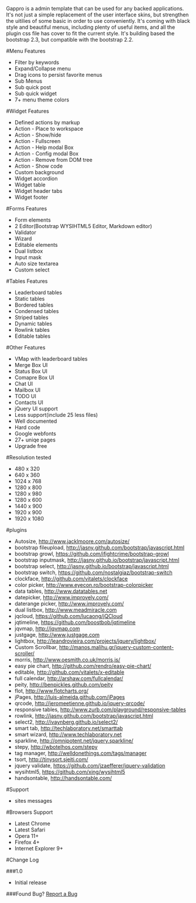 Gappro is a admin template that can be used for any backed applications. It's not just a simple replacement of the user interface skins, but strengthen the uitilies of some basic in order to use conveniently. It's coming with black style and beautiful menus, including plenty of useful items, and all the plugin css file has cover to fit the current style. It's building based the bootstrap 2.3, but compatible with the bootstrap 2.2.

#Menu Features

* Filter by keywords
* Expand/Collapse menu
* Drag icons to persist favorite menus
* Sub Menus
* Sub quick post
* Sub quick widget
* 7+ menu theme colors

#Widget Features

* Defined actions by markup
* Action - Place to workspace
* Action - Show/hide
* Action - Fullscreen
* Action - Help modal Box
* Action - Config modal Box
* Action - Remove from DOM tree
* Action - Show code
* Custom background
* Widget accordion
* Widget table
* Widget header tabs
* Widget footer

#Forms Features

* Form elements
* 2 Editor(Bootstrap WYSIHTML5 Editor, Markdown editor)
* Validator
* Wizard
* Editable elements
* Dual listbox
* Input mask
* Auto size textarea
* Custom select

#Tables Features

* Leaderboard tables
* Static tables
* Bordered tables
* Condensed tables
* Striped tables
* Dynamic tables
* Rowlink tables
* Editable tables

#Other Features

* VMap with leaderboard tables
* Merge Box UI
* Status Box UI
* Comapre Box UI
* Chat UI
* Mailbox UI
* TODO UI
* Contacts UI
* jQuery UI support
* Less support(include 25 less files)
* Well documented
* Hard code
* Google webfonts
* 27+ uniqe pages
* Upgrade free

#Resolution tested

* 480 x 320
* 640 x 360
* 1024 x 768
* 1280 x 800
* 1280 x 980
* 1280 x 600
* 1440 x 900
* 1920 x 900
* 1920 x 1080

#plugins

* Autosize, http://www.jacklmoore.com/autosize/
* bootstrap fileupload, http://jasny.github.com/bootstrap/javascript.html
* bootstrap growl, https://github.com/ifightcrime/bootstrap-growl
* bootstrap inputmask, http://jasny.github.io/bootstrap/javascript.html
* bootstrap select, http://jasny.github.io/bootstrap/javascript.html
* bootstrap switch, https://github.com/nostalgiaz/bootstrap-switch
* clockface, http://github.com/vitalets/clockface
* color picker, http://www.eyecon.ro/bootstrap-colorpicker
* data tables, http://www.datatables.net
* datepicker, http://www.improvely.com/
* daterange picker, http://www.improvely.com/
* dual listbox, http://www.meadmiracle.com
* jqcloud, https://github.com/lucaong/jQCloud
* jqtimeline, https://github.com/boostbob/jqtimeline
* jqvmap, http://jqvmap.com
* justgage, http://www.justgage.com
* lightbox, http://leandrovieira.com/projects/jquery/lightbox/
* Custom Scrollbar, http://manos.malihu.gr/jquery-custom-content-scroller/
* morris, http://www.oesmith.co.uk/morris.js/
* easy pie chart, http://github.com/rendro/easy-pie-chart/
* editable, http://github.com/vitalets/x-editable
* full calendar, http://arshaw.com/fullcalendar/
* peity, http://benpickles.github.com/peity
* flot, http://www.flotcharts.org/
* jPages, http://luis-almeida.github.com/jPages
* qrcode, http://jeromeetienne.github.io/jquery-qrcode/
* responsive tables, http://www.zurb.com/playground/responsive-tables
* rowlink, http://jasny.github.com/bootstrap/javascript.html
* select2, http://ivaynberg.github.io/select2/
* smart tab, http://techlaboratory.net/smarttab
* smart wizard, http://www.techlaboratory.net
* sparkline, http://omnipotent.net/jquery.sparkline/
* stepy, http://wbotelhos.com/stepy
* tag manager, http://welldonethings.com/tags/manager
* tsort, http://tinysort.sjeiti.com/
* jquery validate, https://github.com/jzaefferer/jquery-validation
* wysihtml5, https://github.com/xing/wysihtml5
* handsontable, http://handsontable.com/

#Support
* sites messages

#Browsers Support
* Latest Chrome
* Latest Safari
* Opera 11+
* Firefox 4+
* Internet Explorer 9+

#Change Log

###1.0
* Initial release

###Found Bug?
[Report a Bug](https://wrapbootstrap.com/user/boostbob)